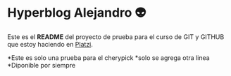 # Hyperblog Alejandro :alien:

Este es el **README** del proyecto de prueba para el curso de GIT y GITHUB que estoy haciendo en [Platzi](https://platzi.com/home "Platzi").

*Este es solo una prueba para el cherypick
*solo se agrega otra linea
*Diponible por siempre
